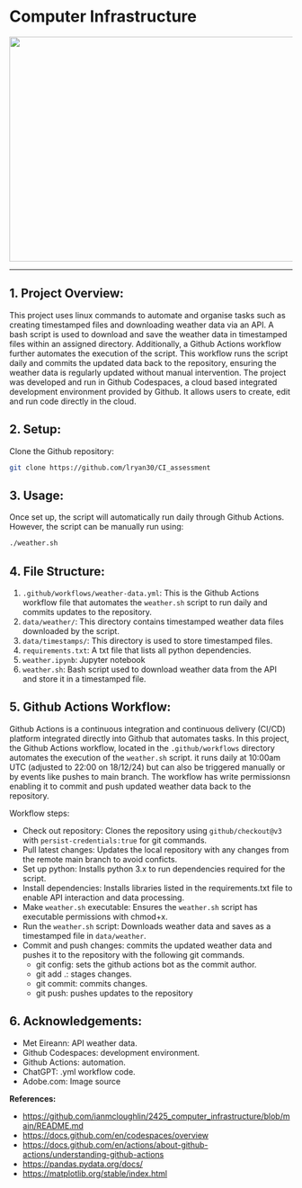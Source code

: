 


#  Computer Infrastructure 


<img src='https://t3.ftcdn.net/jpg/06/39/62/90/360_F_639629017_YjfnLtEGhYsnXr9GlyXf6dXwLVmVdaRW.jpg' height=400 width=800>


***

## 1. Project Overview:

This project uses linux commands to automate and organise tasks such as creating timestamped files and downloading weather data via an API. A bash script is used to download and save the weather data in timestamped files within an assigned directory. 
Additionally, a Github Actions workflow further automates the execution of the script. This workflow runs the script daily and commits the updated data back to the repository, ensuring the weather data is regularly updated without manual intervention. The project was developed and run in Github Codespaces, a cloud based integrated development environment provided by Github. It allows users to create, edit and run code directly in the cloud. 


## 2. Setup:

Clone the Github repository:
```bash
git clone https://github.com/lryan30/CI_assessment
```

## 3. Usage: 

Once set up, the script will automatically run daily through Github Actions. However, the script can be manually run using: 
```bash
./weather.sh
```
## 4. File Structure:
1. `.github/workflows/weather-data.yml`: This is the Github Actions workflow file that automates the `weather.sh` script to run daily and commits updates to the repository. 
2.  `data/weather/`: This directory contains timestamped weather data files downloaded by the script. 
3.  `data/timestamps/`: This directory is used to store timestamped files. 
4.  `requirements.txt`: A txt file that lists all python dependencies. 
5. `weather.ipynb`: Jupyter notebook 
6. `weather.sh`: Bash script used to download weather data from the API and store it in a timestamped file. 


## 5. Github Actions Workflow:

Github Actions is a continuous integration and continuous delivery (CI/CD) platform integrated directly into Github that automates tasks. In this project, the Github Actions workflow, located in the `.github/workflows` directory  automates the execution of the `weather.sh` script. it runs daily at 10:00am UTC (adjusted to 22:00 on 18/12/24)  but can also be triggered manually or by events like pushes to main branch. The workflow has write permissionsn enabling it to commit and push updated weather data back to the repository. 
 
Workflow steps: 
-   Check out repository: Clones the repository using `github/checkout@v3` with `persist-credentials:true` for git commands.
-    Pull latest changes: Updates the local repository with any changes from the remote main branch to avoid conficts. 
-   Set up python: Installs python 3.x to run dependencies required for the script. 
-   Install dependencies: Installs libraries listed in the requirements.txt file to enable API interaction and data processing.
 -   Make `weather.sh` executable: Ensures the `weather.sh` script has executable permissions with chmod+x.
-    Run the `weather.sh` script: Downloads weather data and saves as a timestamped file in `data/weather`.
-  Commit and push changes: commits the updated weather data and pushes it to the repository with the following git commands.  
    - git config: sets the github actions bot as the commit author.
    - git add .: stages changes.
    - git commit: commits changes.
    - git push: pushes updates to the repository


## 6. Acknowledgements: 

-   Met Eireann: API weather data.
-   Github Codespaces: development environment. 
-   Github Actions: automation.  
-   ChatGPT: .yml workflow code. 
-   Adobe.com: Image source





**References:**

- https://github.com/ianmcloughlin/2425_computer_infrastructure/blob/main/README.md 
- https://docs.github.com/en/codespaces/overview
- https://docs.github.com/en/actions/about-github-actions/understanding-github-actions
- https://pandas.pydata.org/docs/
- https://matplotlib.org/stable/index.html
